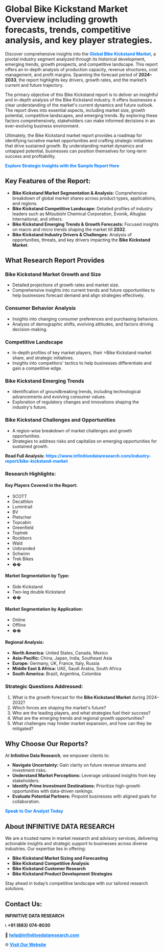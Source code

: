 <h1>Global Bike Kickstand Market Overview including growth forecasts, trends, competitive analysis, and key player strategies.</h1>
<p>
Discover comprehensive insights into the 
<a href="https://www.infinitivedataresearch.com/industry-report/bike-kickstand-market" rel="dofollow" style="color: #007BFF; text-decoration: none;"><strong>Global Bike Kickstand Market</strong></a>, a pivotal industry segment analyzed through its historical development, emerging trends, growth prospects, and competitive landscape. This report offers an in-depth analysis of production capacity, revenue structures, cost management, and profit margins. Spanning the forecast period of <strong>2024–2033</strong>, the report highlights key drivers, growth rates, and the market’s current and future trajectory.
</p>
<p>
The primary objective of this Bike Kickstand report is to deliver an insightful and in-depth analysis of the Bike Kickstand industry. It offers businesses a clear understanding of the market's current dynamics and future outlook. The report dives into essential aspects, including market size, growth potential, competitive landscapes, and emerging trends. By exploring these factors comprehensively, stakeholders can make informed decisions in an ever-evolving business environment.
</p>
<p>
Ultimately, the Bike Kickstand market report provides a roadmap for identifying lucrative market opportunities and crafting strategic initiatives that drive sustained growth. By understanding market dynamics and untapped potential, businesses can position themselves for long-term success and profitability.
</p>
<p>
<a href="https://www.infinitivedataresearch.com/request-sample/reportId=104642" style="color: #007BFF; text-decoration: none;"><strong>Explore Strategic Insights with the Sample Report Here</strong></a>
</p>

<h2>Key Features of the Report:</h2>
<ul>
<li><strong>Bike Kickstand Market Segmentation & Analysis:</strong> Comprehensive breakdown of global market shares across product types, applications, and regions.</li>
<li><strong>Bike Kickstand Competitive Landscape:</strong> Detailed profiles of industry leaders such as Mitsubishi Chemical Corporation, Evonik, Altuglas International, and others.</li>
<li><strong>Bike Kickstand Emerging Trends & Growth Forecasts:</strong> Focused insights on macro and micro trends shaping the market till <strong>2032</strong>.</li>
<li><strong>Bike Kickstand Industry Drivers & Challenges:</strong> Analysis of opportunities, threats, and key drivers impacting the <strong>Bike Kickstand Market</strong>.</li>
</ul>

<h2>What Research Report Provides</h2>
<h3>Bike Kickstand Market Growth and Size</h3>
<ul>
<li>Detailed projections of growth rates and market size.</li>
<li>Comprehensive insights into current trends and future opportunities to help businesses forecast demand and align strategies effectively.</li>
</ul>

<h3>Consumer Behavior Analysis</h3>
<ul>
<li>Insights into changing consumer preferences and purchasing behaviors.</li>
<li>Analysis of demographic shifts, evolving attitudes, and factors driving decision-making.</li>
</ul>

<h3>Competitive Landscape</h3>
<ul>
<li>In-depth profiles of key market players, their >Bike Kickstand market share, and strategic initiatives.</li>
<li>Insights into competitors' tactics to help businesses differentiate and gain a competitive edge.</li>
</ul>

<h3>Bike Kickstand Emerging Trends</h3>
<ul>
<li>Identification of groundbreaking trends, including technological advancements and evolving consumer values.</li>
<li>Exploration of regulatory changes and innovations shaping the industry's future.</li>
</ul>

<h3>Bike Kickstand Challenges and Opportunities</h3>
<ul>
<li>A region-wise breakdown of market challenges and growth opportunities.</li>
<li>Strategies to address risks and capitalize on emerging opportunities for sustained growth.</li>
</ul>
<p><strong>Read Full Analysis:</strong> <a href="https://www.infinitivedataresearch.com/industry-report/bike-kickstand-market" rel="dofollow" style="color: #007BFF; text-decoration: none;"><strong>https://www.infinitivedataresearch.com/industry-report/bike-kickstand-market</strong></a></p>
<h3>Research Highlights:</h3>
<h4>Key Players Covered in the Report:</h4>
<ul><li>SCOTT</li><li>Decathlon</li><li>Lumintrail</li><li>BV</li><li>Pletscher</li><li>Topcabin</li><li>Greenfield</li><li>Toptrek</li><li>Rockbors</li><li>Wald</li><li>Unbranded</li><li>Schwinn</li><li>Trek Bikes</li><li>��</li></ul>
<h4>Market Segmentation by Type:</h4>
<ul><li>Side Kickstand</li><li>Two-leg double Kickstand</li><li>��</li></ul>
<h4>Market Segmentation by Application:</h4>
<ul><li>Online</li><li>Offline</li><li>��</li></ul>

<h4>Regional Analysis:</h4>
<ul>
<li><strong>North America:</strong> United States, Canada, Mexico</li>
<li><strong>Asia-Pacific:</strong> China, Japan, India, Southeast Asia</li>
<li><strong>Europe:</strong> Germany, UK, France, Italy, Russia</li>
<li><strong>Middle East & Africa:</strong> UAE, Saudi Arabia, South Africa</li>
<li><strong>South America:</strong> Brazil, Argentina, Colombia</li>
</ul>

<h3>Strategic Questions Addressed:</h3>
<ol>
<li>What is the growth forecast for the <strong>Bike Kickstand Market</strong> during 2024–2032?</li>
<li>Which forces are shaping the market's future?</li>
<li>Who are the leading players, and what strategies fuel their success?</li>
<li>What are the emerging trends and regional growth opportunities?</li>
<li>What challenges may hinder market expansion, and how can they be mitigated?</li>
</ol>

<h2>Why Choose Our Reports?</h2>
<p>At <strong>Infinitive Data Research</strong>, we empower clients to:</p>
<ul>
<li><strong>Navigate Uncertainty:</strong> Gain clarity on future revenue streams and investment risks.</li>
<li><strong>Understand Market Perceptions:</strong> Leverage unbiased insights from key stakeholders.</li>
<li><strong>Identify Prime Investment Destinations:</strong> Prioritize high-growth opportunities with data-driven rankings.</li>
<li><strong>Evaluate Potential Partners:</strong> Pinpoint businesses with aligned goals for collaboration.</li>
</ul>
<p><a href="https://www.infinitivedataresearch.com/industry-report/bike-kickstand-market" rel="dofollow" style="color: #007BFF; text-decoration: none;"><strong>Speak to Our Analyst Today</strong></a></p>

<h2>About INFINITIVE DATA RESEARCH</h2>
<p>We are a trusted name in market research and advisory services, delivering actionable insights and strategic support to businesses across diverse industries. Our expertise lies in offering:</p>
<ul>
<li><strong>Bike Kickstand Market Sizing and Forecasting</strong></li>
<li><strong>Bike Kickstand Competitive Analysis</strong></li>
<li><strong>Bike Kickstand Customer Research</strong></li>
<li><strong>Bike Kickstand Product Development Strategies</strong></li>
</ul>
<p>Stay ahead in today’s competitive landscape with our tailored research solutions.</p>

<h2>Contact Us:</h2>
<p><strong>INFINITIVE DATA RESEARCH</strong></p>
<p>📞 <strong>+91 (883) 074-8030</strong></p>
<p>📧 <strong><a href="mailto:help@infinitivedataresearch.com" style="color: #007BFF;">help@infinitivedataresearch.com</a></strong></p>
<p>🌐 <strong><a href="https://www.infinitivedataresearch.com" rel="dofollow" style="color: #007BFF;">Visit Our Website</a></strong></p>